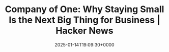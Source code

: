 ---
title: 'Company of One: Why Staying Small Is the Next Big Thing for Business | Hacker News'
slug: 20250114T190930
date: 2025-01-14T19:09:30+0000
params:
  url: https://news.ycombinator.com/item?id=42698418
tags:
- business
---